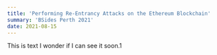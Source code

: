 ```yaml
---
title: 'Performing Re-Entrancy Attacks on the Ethereum Blockchain'
summary: 'BSides Perth 2021'
date: 2021-08-15
---
```


This is text I wonder if I can see it soon.1